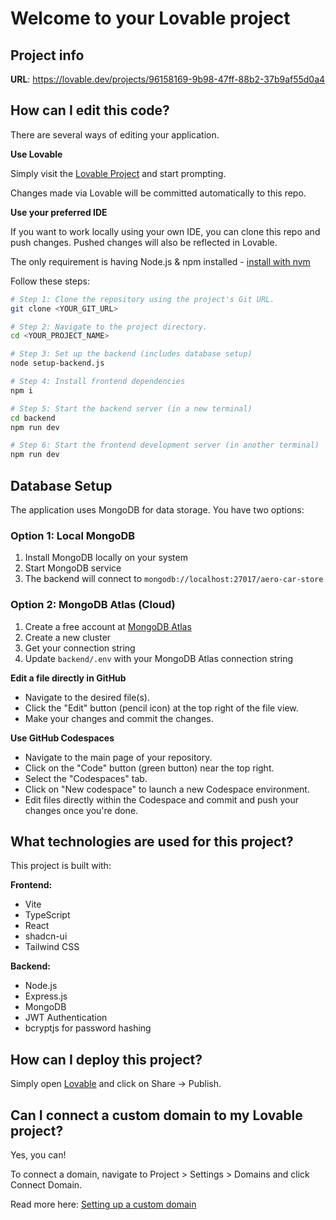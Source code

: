 # Welcome to your Lovable project

## Project info

**URL**: https://lovable.dev/projects/96158169-9b98-47ff-88b2-37b9af55d0a4

## How can I edit this code?

There are several ways of editing your application.

**Use Lovable**

Simply visit the [Lovable Project](https://lovable.dev/projects/96158169-9b98-47ff-88b2-37b9af55d0a4) and start prompting.

Changes made via Lovable will be committed automatically to this repo.

**Use your preferred IDE**

If you want to work locally using your own IDE, you can clone this repo and push changes. Pushed changes will also be reflected in Lovable.

The only requirement is having Node.js & npm installed - [install with nvm](https://github.com/nvm-sh/nvm#installing-and-updating)

Follow these steps:

```sh
# Step 1: Clone the repository using the project's Git URL.
git clone <YOUR_GIT_URL>

# Step 2: Navigate to the project directory.
cd <YOUR_PROJECT_NAME>

# Step 3: Set up the backend (includes database setup)
node setup-backend.js

# Step 4: Install frontend dependencies
npm i

# Step 5: Start the backend server (in a new terminal)
cd backend
npm run dev

# Step 6: Start the frontend development server (in another terminal)
npm run dev
```

## Database Setup

The application uses MongoDB for data storage. You have two options:

### Option 1: Local MongoDB
1. Install MongoDB locally on your system
2. Start MongoDB service
3. The backend will connect to `mongodb://localhost:27017/aero-car-store`

### Option 2: MongoDB Atlas (Cloud)
1. Create a free account at [MongoDB Atlas](https://www.mongodb.com/atlas)
2. Create a new cluster
3. Get your connection string
4. Update `backend/.env` with your MongoDB Atlas connection string

**Edit a file directly in GitHub**

- Navigate to the desired file(s).
- Click the "Edit" button (pencil icon) at the top right of the file view.
- Make your changes and commit the changes.

**Use GitHub Codespaces**

- Navigate to the main page of your repository.
- Click on the "Code" button (green button) near the top right.
- Select the "Codespaces" tab.
- Click on "New codespace" to launch a new Codespace environment.
- Edit files directly within the Codespace and commit and push your changes once you're done.

## What technologies are used for this project?

This project is built with:

**Frontend:**
- Vite
- TypeScript
- React
- shadcn-ui
- Tailwind CSS

**Backend:**
- Node.js
- Express.js
- MongoDB
- JWT Authentication
- bcryptjs for password hashing

## How can I deploy this project?

Simply open [Lovable](https://lovable.dev/projects/96158169-9b98-47ff-88b2-37b9af55d0a4) and click on Share -> Publish.

## Can I connect a custom domain to my Lovable project?

Yes, you can!

To connect a domain, navigate to Project > Settings > Domains and click Connect Domain.

Read more here: [Setting up a custom domain](https://docs.lovable.dev/features/custom-domain#custom-domain)

